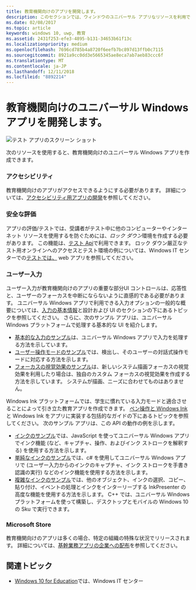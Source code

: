 ```yaml
---
title: 教育機関向けのアプリを開発します。
description: このセクションでは、ウィンドウのユニバーサル アプリなリソースを利用できるように、Windows 10 プラットフォームの教育機関向けのアプリの作成について説明します。
ms.date: 02/08/2017
ms.topic: article
keywords: windows 10, uwp, 教育
ms.assetid: 2431f253-efe3-4895-b131-34653b61f13c
ms.localizationpriority: medium
ms.openlocfilehash: 7696cd785b4a8720f6eefb7bc897d13ffb0c7115
ms.sourcegitcommit: 8921a9cc0dd3e5665345ae8eca7ab7aeb83ccc6f
ms.translationtype: MT
ms.contentlocale: ja-JP
ms.lasthandoff: 12/11/2018
ms.locfileid: "8892214"
---
```

# <a name="develop-universal-windows-apps-for-education"></a>教育機関向けのユニバーサル Windows アプリを開発します。
![テスト アプリのスクリーン ショット](images/take-a-test-screen-small.png)

次のリソースを使用すると、教育機関向けのユニバーサル Windows アプリを作成できます。

### <a name="accessibility"></a>アクセシビリティ
教育機関向けのアプリがアクセスできるようにする必要があります。 詳細については、[アクセシビリティ用アプリの開発](https://developer.microsoft.com/windows/accessible-apps)を参照してください。


### <a name="secure-assessments"></a>安全な評価
アプリの評価/テストでは、受講者がテスト中に他のコンピューターやインターネット リソースを使用するを防ぐためには、*ロック ダウン*環境を作成する必要があります。 この機能は、[テスト Api](take-a-test-api.md)で利用できます。 ロック ダウン厳正なテスト用オンラインへのアクセスとテスト環境の例については、Windows IT センターでの[テストでは、](https://technet.microsoft.com/edu/windows/take-tests-in-windows-10) web アプリを参照してください。

### <a name="user-input"></a>ユーザー入力
ユーザー入力が教育機関向けのアプリの重要な部分UI コントロールは、応答性と、ユーザーのフォーカスを中断にならないように直感的である必要があります。 ユニバーサル Windows アプリで利用できる入力オプションの一般的な概要については、[入力の基本情報](https://docs.microsoft.com/windows/uwp/design/input/input-primer)と設計および UI のセクションの下にあるトピックを参照してください。 さらに、次のサンプル アプリは、ユニバーサル Windows プラットフォームで処理する基本的な UI を紹介します。
- [基本的な入力のサンプル](https://github.com/Microsoft/Windows-universal-samples/tree/master/Samples/BasicInput)は、ユニバーサル Windows アプリで入力を処理する方法を示しています。
- [ユーザー操作モードのサンプル](https://github.com/Microsoft/Windows-universal-samples/tree/master/Samples/UserInteractionMode)では、検出し、そのユーザーの対話式操作モードに対応する方法を示します。
- [フォーカスの視覚効果のサンプル](https://github.com/Microsoft/Windows-universal-samples/tree/master/Samples/XamlFocusVisuals)は、新しいシステム描画フォーカスの視覚効果を利用したり場合は、独自のカスタム フォーカスの視覚効果を作成する方法を示しています。 システムが描画、ニーズに合わせてものはありません。

Windows Ink プラットフォームでは、学生に慣れている入力モードと適合させることによって引き立た教育アプリを作成できます。 [ペン操作と Windows Ink](https://docs.microsoft.com/windows/uwp/design/input/pen-and-stylus-interactions)と Windows Ink をアプリに実装する包括的なガイドの下にあるトピックを参照してください。 次のサンプル アプリは、この API の動作の例を示します。
- [インクのサンプル](https://github.com/Microsoft/Windows-universal-samples/tree/master/Samples/Ink)では、JavaScript を使ってユニバーサル Windows アプリでインク機能 (など、キャプチャ、操作、およびインク ストロークを解釈する) を使用する方法を示します。
- [単純なインクのサンプル](https://github.com/Microsoft/Windows-universal-samples/tree/master/Samples/SimpleInk)では、c# を使用してユニバーサル Windows アプリで (ユーザー入力からのインクのキャプチャ、インク ストロークを手書き認識の実行) などのインク機能を使用する方法を示します。
- [複雑なインクのサンプル](https://github.com/Microsoft/Windows-universal-samples/tree/master/Samples/ComplexInk)では、他のオブジェクト、インクの選択、コピー、貼り付け、イベントの処理とインクをインターリーブする InkPresenter の高度な機能を使用する方法を示します。 C++ では、ユニバーサル Windows プラットフォームを使って構築し、デスクトップとモバイルの Windows 10 の Sku で実行できます。


### <a name="microsoft-store"></a>Microsoft Store
教育機関向けのアプリは多くの場合、特定の組織の特殊な状況でリリースされます。 詳細については、[基幹業務アプリの企業への配布](https://msdn.microsoft.com/windows/uwp/publish/distribute-lob-apps-to-enterprises)を参照してください。

## <a name="related-topics"></a>関連トピック
- [Windows 10 for Education](https://technet.microsoft.com/edu/windows/index)では、Windows IT センター
